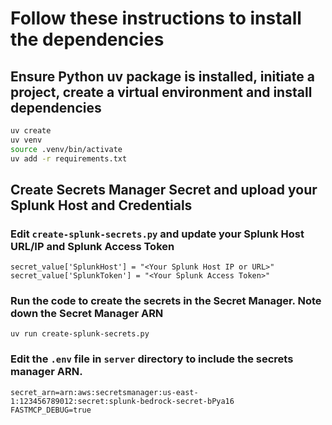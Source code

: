 # Follow these instructions to install the dependencies

## Ensure Python uv package is installed, initiate a project, create a virtual environment and install dependencies

```bash
uv create 
uv venv
source .venv/bin/activate 
uv add -r requirements.txt
```

## Create Secrets Manager Secret and upload your Splunk Host and Credentials
### Edit `create-splunk-secrets.py` and update your Splunk Host URL/IP and Splunk Access Token
```
secret_value['SplunkHost'] = "<Your Splunk Host IP or URL>"
secret_value['SplunkToken'] = "<Your Splunk Access Token>"
```
### Run the code to create the secrets in the Secret Manager. Note down the Secret Manager ARN

```
uv run create-splunk-secrets.py
```

### Edit the `.env` file in `server` directory to include the secrets manager ARN.
```
secret_arn=arn:aws:secretsmanager:us-east-1:123456789012:secret:splunk-bedrock-secret-bPya16
FASTMCP_DEBUG=true
```